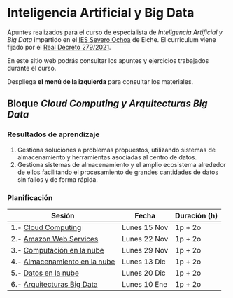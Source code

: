 # Inteligencia Artificial y Big Data

Apuntes realizados para el curso de especialista de *Inteligencia Artificial y Big Data* impartido en el [IES Severo Ochoa](https://portal.edu.gva.es/03013224) de Elche. El curriculum viene fijado por el [Real Decreto 279/2021](https://www.boe.es/eli/es/rd/2021/04/20/279/dof/spa/pdf).

En este sitio web podrás consultar los apuntes y ejercicios trabajados durante el curso.

Despliega **el menú de la izquierda** para consultar los materiales.

## Bloque *Cloud Computing y Arquitecturas Big Data*

### Resultados de aprendizaje

1. Gestiona soluciones a problemas propuestos, utilizando sistemas de almacenamiento y herramientas asociadas al centro de datos.
2. Gestiona sistemas de almacenamiento y el amplio ecosistema alrededor de ellos facilitando el procesamiento de grandes cantidades de datos sin fallos y de forma rápida.

### Planificación

| Sesión                                                                  | Fecha         | Duración (h) |
| ---------                                                               | -----         | --------- |
| 1.- [Cloud Computing](apuntes/nube01.md)                                | Lunes 15 Nov  | 1p + 2o   |
| 2.- [Amazon Web Services](apuntes/nube02aws.md)                         | Lunes 22 Nov  | 1p + 2o   |
| 3.- [Computación en la nube](apuntes/nube03computacion.md)              | Lunes 29 Nov  | 1p + 2o   |
| 4.- [Almacenamiento en la nube](apuntes/nube04almacenamiento.md)        | Lunes 13 Dic  | 1p + 2o   |
| 5.- [Datos en la nube](apuntes/nube05datos.md)                          | Lunes 20 Dic  | 1p + 2o   |
| 6.- [Arquitecturas Big Data](apuntes/arquitecturas01.md)                | Lunes 10 Ene  | 1p + 2o   |

<!--
## Bloque *Ingesta de Datos*

### Resultados de aprendizaje del módulo de *Sistemas de Big Data*

1. Aplica técnicas de análisis de datos que integran, procesan y analizan la información, adaptando e implementando sistemas que las utilicen.

### Resultados de aprendizaje del módulo de *Big Data Aplicado*

1. Gestiona soluciones a problemas propuestos, utilizando sistemas de almacenamiento y herramientas asociadas al centro de datos.
2. Gestiona sistemas de almacenamiento y el amplio ecosistema alrededor de ellos facilitando el procesamiento de grandes cantidades de datos sin fallos y de forma rápida.
3. Genera mecanismos de integridad de los datos, comprobando su mantenimiento en los sistemas de ficheros distribuidos y valorando la sobrecarga que conlleva en el tratamiento de los datos.
5. Valida las técnicas de Big Data para transformar una gran cantidad de datos en información significativa, facilitando la toma de decisiones de negocios

### Planificación

| Sesión                                            | Fecha         | Duración (h) |
| ---------                                         | -----         | --------- |
| 1.- [Ingesta de datos. ETL](apuntes/ingesta01.md)      | Lunes 17 Ene   | 1p + 2o   |
| 2.- Pentaho Data Integration | Lunes 24 Ene   | 1p + 2o   |
| 3.- ETL Distribuido. Nifi                    | Lunes 31 Ene   | 1p + 2o   |
| 4.- Nifi II      | Lunes 7 Feb    | 1p + 2o   |
| 5.- ETL mediante SQL / Python                     | Lunes 21 Feb   | 1p + 2o   |

Para poder continuar con el bloque de ingesta de datos, antes debemos preparar una infraestructura Hadoop

## Bloque *Big Data Aplicado*

### Resultados de aprendizaje

1. Gestiona soluciones a problemas propuestos, utilizando sistemas de almacenamiento y herramientas asociadas al centro de datos.
2. Gestiona sistemas de almacenamiento y el amplio ecosistema alrededor de ellos facilitando el procesamiento de grandes cantidades de datos sin fallos y de forma rápida.
3. Genera mecanismos de integridad de los datos, comprobando su mantenimiento en los  sistemas de ficheros distribuidos y valorando la sobrecarga que conlleva en el tratamiento de los datos.
4.  Realiza el seguimiento de la monitorización de un sistema, asegurando la fiabilidad y estabilidad de los servicios que se proveen.

### Planificación

| Sesión            | Fecha               | Duración (h) |
| ---------         | -----               | --------- |
| 1.- [Hadoop](apuntes/bdaplicado01hadoop.md)        | Miércoles 9 Feb     | 2p + 3o   |
| 2.- HDFS          | Miércoles 16 Feb    | 2p + 3o   |
| 3.- Hive          | Miércoles 23 Feb    | 2p + 3o   |
| 4.- Flume y Sqoop | Miércoles 2 Mar     | 2p + 3o   |
| 5.- Kafka         | Miércoles 9 Mar     | 2p + 3o   |
| 6.- Kafka         | Miércoles 16 Mar    | 2p + 3o   |

## Bloque *Analítica de Datos*

### Resultados de aprendizaje

1. Gestiona soluciones a problemas propuestos, utilizando sistemas de almacenamiento y herramientas asociadas al centro de datos.
2. Gestiona sistemas de almacenamiento y el amplio ecosistema alrededor de ellos facilitando el procesamiento de grandes cantidades de datos sin fallos y de forma rápida.
5. Valida las técnicas de Big Data para transformar una gran cantidad de datos en información significativa, facilitando la toma de decisiones de negocios

### Planificación

| Sesión                      | Fecha              | Duración (h) |
| ---------                   | -----              | --------- |
| 1.- Spark                   | Miércoles 30 Mar   | 2p + 3o   |
| 2.- Spark RDD               | Miércoles 30 Mar   | 2p + 3o   |
| 3.- Spark Avanzado          | Miércoles 6 Abr    | 2p + 3o   |
| 4.- Spark SQL               | Miércoles 6 Abr    | 2p + 3o   |
| 5.- Spark Streaming I       | Miércoles 27 Abr   | 2p + 3o   |
| 6.- Spark Streaming II      | Miércoles 27 Abr   | 2p + 3o   |

-->
